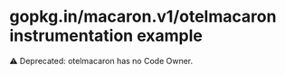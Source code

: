 # gopkg.in/macaron.v1/otelmacaron instrumentation example

:warning: Deprecated: otelmacaron has no Code Owner.

